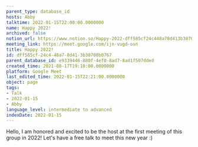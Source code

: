```yaml
---
parent_type: database_id
hosts: Abby
talktime: 2022-01-15T22:00:00.0000000
name: Happy 2022!
archived: false
notion_url: https://www.notion.so/Happy-2022-dff585cf24c448a78d413b30708b0767
meeting_link: https://meet.google.com/ijn-vugd-osn
title: Happy 2022!
id: dff585cf-24c4-48a7-8d41-3b30708b0767
parent_database_id: e9339446-880f-4ef0-8ad7-8ad1f507dded
created_time: 2021-08-17T19:10:00.0000000
platform: Google Meet
last_edited_time: 2022-01-15T22:21:00.0000000
object: page
tags:
- Talk
- 2022-01-15
- Abby
language_level: intermediate to advanced
indexDate: 2022-01-15
---
```


Hello, I am honored and excited to be the host at the first meeting of this group in 2022! Let's have a free talk to meet this new year :)





